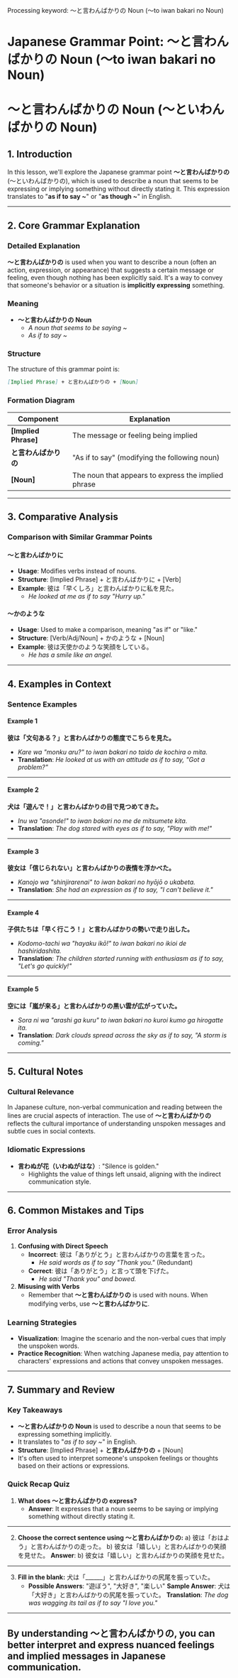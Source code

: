 Processing keyword: ～と言わんばかりの Noun (～to iwan bakari no Noun)
# Japanese Grammar Point: ～と言わんばかりの Noun (～to iwan bakari no Noun)
# ～と言わんばかりの Noun (～といわんばかりの Noun)
## 1. Introduction
In this lesson, we'll explore the Japanese grammar point **～と言わんばかりの** (～といわんばかりの), which is used to describe a noun that seems to be expressing or implying something without directly stating it. This expression translates to "**as if to say ~**" or "**as though ~**" in English.

---
## 2. Core Grammar Explanation
### Detailed Explanation
**～と言わんばかりの** is used when you want to describe a noun (often an action, expression, or appearance) that suggests a certain message or feeling, even though nothing has been explicitly said. It's a way to convey that someone's behavior or a situation is **implicitly expressing** something.
### Meaning
- **～と言わんばかりの Noun**
  - *A noun that seems to be saying ~*
  - *As if to say ~*
### Structure
The structure of this grammar point is:
```markdown
[Implied Phrase] + と言わんばかりの + [Noun]
```
### Formation Diagram
| Component              | Explanation                                       |
|------------------------|---------------------------------------------------|
| **[Implied Phrase]**   | The message or feeling being implied              |
| **と言わんばかりの**     | "As if to say" (modifying the following noun)      |
| **[Noun]**             | The noun that appears to express the implied phrase |
---
## 3. Comparative Analysis
### Comparison with Similar Grammar Points
#### ～と言わんばかりに
- **Usage**: Modifies verbs instead of nouns.
- **Structure**: [Implied Phrase] + と言わんばかりに + [Verb]
- **Example**: 彼は「早くしろ」と言わんばかりに私を見た。
  - *He looked at me as if to say "Hurry up."*
#### ～かのような
- **Usage**: Used to make a comparison, meaning "as if" or "like."
- **Structure**: [Verb/Adj/Noun] + かのような + [Noun]
- **Example**: 彼は天使かのような笑顔をしている。
  - *He has a smile like an angel.*
---
## 4. Examples in Context
### Sentence Examples
#### Example 1
**彼は「文句ある？」と言わんばかりの態度でこちらを見た。**
- *Kare wa "monku aru?" to iwan bakari no taido de kochira o mita.*
- **Translation**: *He looked at us with an attitude as if to say, "Got a problem?"*
---
#### Example 2
**犬は「遊んで！」と言わんばかりの目で見つめてきた。**
- *Inu wa "asonde!" to iwan bakari no me de mitsumete kita.*
- **Translation**: *The dog stared with eyes as if to say, "Play with me!"*
---
#### Example 3
**彼女は「信じられない」と言わんばかりの表情を浮かべた。**
- *Kanojo wa "shinjirarenai" to iwan bakari no hyōjō o ukabeta.*
- **Translation**: *She had an expression as if to say, "I can't believe it."*
---
#### Example 4
**子供たちは「早く行こう！」と言わんばかりの勢いで走り出した。**
- *Kodomo-tachi wa "hayaku ikō!" to iwan bakari no ikioi de hashiridashita.*
- **Translation**: *The children started running with enthusiasm as if to say, "Let's go quickly!"*
---
#### Example 5
**空には「嵐が来る」と言わんばかりの黒い雲が広がっていた。**
- *Sora ni wa "arashi ga kuru" to iwan bakari no kuroi kumo ga hirogatte ita.*
- **Translation**: *Dark clouds spread across the sky as if to say, "A storm is coming."*
---
## 5. Cultural Notes
### Cultural Relevance
In Japanese culture, non-verbal communication and reading between the lines are crucial aspects of interaction. The use of **～と言わんばかりの** reflects the cultural importance of understanding unspoken messages and subtle cues in social contexts.
### Idiomatic Expressions
- **言わぬが花（いわぬがはな）**: "Silence is golden."
  - Highlights the value of things left unsaid, aligning with the indirect communication style.
---
## 6. Common Mistakes and Tips
### Error Analysis
1. **Confusing with Direct Speech**
   - **Incorrect**: 彼は「ありがとう」と言わんばかりの言葉を言った。
     - *He said words as if to say "Thank you."* (Redundant)
   - **Correct**: 彼は「ありがとう」と言って頭を下げた。
     - *He said "Thank you" and bowed.*
2. **Misusing with Verbs**
   - Remember that **～と言わんばかりの** is used with nouns. When modifying verbs, use **～と言わんばかりに**.
### Learning Strategies
- **Visualization**: Imagine the scenario and the non-verbal cues that imply the unspoken words.
- **Practice Recognition**: When watching Japanese media, pay attention to characters' expressions and actions that convey unspoken messages.
---
## 7. Summary and Review
### Key Takeaways
- **～と言わんばかりの Noun** is used to describe a noun that seems to be expressing something implicitly.
- It translates to "*as if to say ~*" in English.
- **Structure**: [Implied Phrase] + **と言わんばかりの** + [Noun]
- It's often used to interpret someone's unspoken feelings or thoughts based on their actions or expressions.
### Quick Recap Quiz
1. **What does ～と言わんばかりの express?**
   - **Answer**: It expresses that a noun seems to be saying or implying something without directly stating it.
---
2. **Choose the correct sentence using ～と言わんばかりの:**
   a) 彼は「おはよう」と言わんばかりの走った。
   b) 彼女は「嬉しい」と言わんばかりの笑顔を見せた。
   **Answer**: b) 彼女は「嬉しい」と言わんばかりの笑顔を見せた。
---
3. **Fill in the blank:**
   犬は「______」と言わんばかりの尻尾を振っていた。
   - **Possible Answers**: "遊ぼう", "大好き", "楽しい"
   **Sample Answer**: 犬は「大好き」と言わんばかりの尻尾を振っていた。
   **Translation**: *The dog was wagging its tail as if to say "I love you."*
---
By understanding **～と言わんばかりの**, you can better interpret and express nuanced feelings and implied messages in Japanese communication.
---
